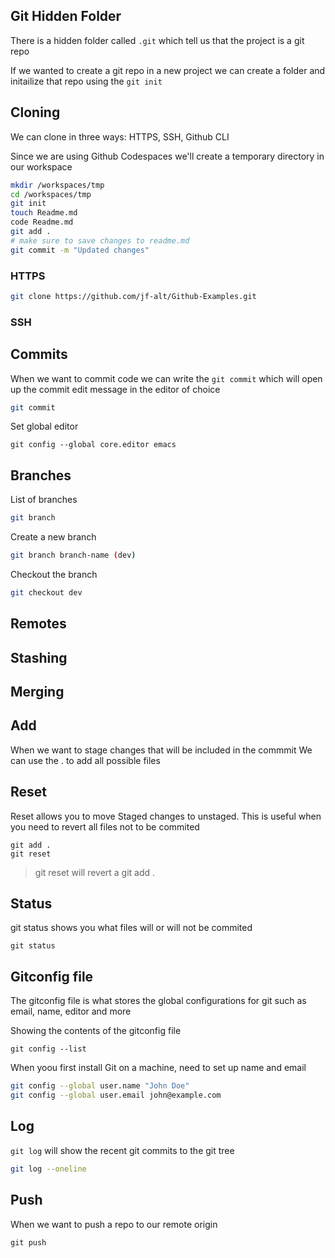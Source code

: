## Git Hidden Folder

There is a hidden folder called `.git` which tell us that the project is a git repo

If we wanted to create a git repo in a new project we can create a folder and initailize that repo using the `git init`

## Cloning

We can clone in three ways: HTTPS, SSH, Github CLI

Since we are using Github Codespaces we'll create a temporary directory in our workspace

```sh
mkdir /workspaces/tmp
cd /workspaces/tmp
git init
touch Readme.md
code Readme.md
git add .
# make sure to save changes to readme.md
git commit -m "Updated changes"
```

### HTTPS

```sh
git clone https://github.com/jf-alt/Github-Examples.git
```

### SSH


## Commits

When we want to commit code we can write the `git commit` which will open up the commit edit message in the editor of choice

```sh
git commit
```

Set global editor
```
git config --global core.editor emacs
```

## Branches

List of branches

```sh
git branch
```

Create a new branch
```sh 
git branch branch-name (dev)
```

Checkout the branch
```sh
git checkout dev
```

## Remotes

## Stashing

## Merging

## Add

When we want to stage changes that will be included in the commmit 
We can use the . to add all possible files

## Reset

Reset allows you to move Staged changes to unstaged.
This is useful when you need to revert all files not to be commited

```
git add .
git reset
```

> git reset will revert a git add .

## Status

git status shows you what files will or will not be commited

```
git status
```

## Gitconfig file

The gitconfig file is what stores the global configurations for git such as email, name, editor and more

Showing the contents of the gitconfig file
```
git config --list
```

When yoou first install Git on a machine, need to set up name and email

```sh
git config --global user.name "John Doe"
git config --global user.email john@example.com
```

## Log

`git log` will show the recent git commits to the git tree

```sh
git log --oneline
```

## Push

When we want to push a repo to our remote origin

```
git push
```
